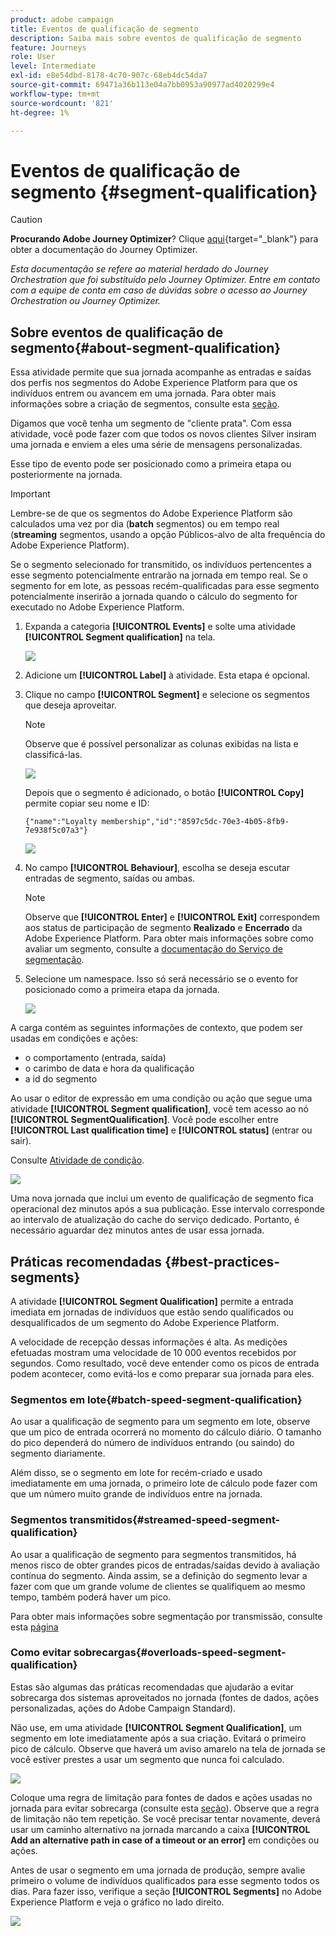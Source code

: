 ```yaml
---
product: adobe campaign
title: Eventos de qualificação de segmento
description: Saiba mais sobre eventos de qualificação de segmento
feature: Journeys
role: User
level: Intermediate
exl-id: e8e54dbd-8178-4c70-907c-68eb4dc54da7
source-git-commit: 69471a36b113e04a7bb0953a90977ad4020299e4
workflow-type: tm+mt
source-wordcount: '821'
ht-degree: 1%

---
```


# Eventos de qualificação de segmento {#segment-qualification}


>[!CAUTION]
>
>**Procurando Adobe Journey Optimizer**? Clique [aqui](https://experienceleague.adobe.com/pt-br/docs/journey-optimizer/using/ajo-home){target="_blank"} para obter a documentação do Journey Optimizer.
>
>
>_Esta documentação se refere ao material herdado do Journey Orchestration que foi substituído pelo Journey Optimizer. Entre em contato com a equipe de conta em caso de dúvidas sobre o acesso ao Journey Orchestration ou Journey Optimizer._



## Sobre eventos de qualificação de segmento{#about-segment-qualification}

Essa atividade permite que sua jornada acompanhe as entradas e saídas dos perfis nos segmentos do Adobe Experience Platform para que os indivíduos entrem ou avancem em uma jornada. Para obter mais informações sobre a criação de segmentos, consulte esta [seção](../segment/about-segments.md).

Digamos que você tenha um segmento de &quot;cliente prata&quot;. Com essa atividade, você pode fazer com que todos os novos clientes Silver insiram uma jornada e enviem a eles uma série de mensagens personalizadas.

Esse tipo de evento pode ser posicionado como a primeira etapa ou posteriormente na jornada.

>[!IMPORTANT]
>
>Lembre-se de que os segmentos do Adobe Experience Platform são calculados uma vez por dia (**batch** segmentos) ou em tempo real (**streaming** segmentos, usando a opção Públicos-alvo de alta frequência do Adobe Experience Platform).
>
>Se o segmento selecionado for transmitido, os indivíduos pertencentes a esse segmento potencialmente entrarão na jornada em tempo real. Se o segmento for em lote, as pessoas recém-qualificadas para esse segmento potencialmente inserirão a jornada quando o cálculo do segmento for executado no Adobe Experience Platform.


1. Expanda a categoria **[!UICONTROL Events]** e solte uma atividade **[!UICONTROL Segment qualification]** na tela.

   ![](../assets/segment5.png)

1. Adicione um **[!UICONTROL Label]** à atividade. Esta etapa é opcional.

1. Clique no campo **[!UICONTROL Segment]** e selecione os segmentos que deseja aproveitar.

   >[!NOTE]
   >
   >Observe que é possível personalizar as colunas exibidas na lista e classificá-las.

   ![](../assets/segment6.png)

   Depois que o segmento é adicionado, o botão **[!UICONTROL Copy]** permite copiar seu nome e ID:

   `{"name":"Loyalty membership","id":"8597c5dc-70e3-4b05-8fb9-7e938f5c07a3"}`

   ![](../assets/segment-copy.png)

1. No campo **[!UICONTROL Behaviour]**, escolha se deseja escutar entradas de segmento, saídas ou ambas.

   >[!NOTE]
   >
   >Observe que **[!UICONTROL Enter]** e **[!UICONTROL Exit]** correspondem aos status de participação de segmento **Realizado** e **Encerrado** da Adobe Experience Platform. Para obter mais informações sobre como avaliar um segmento, consulte a [documentação do Serviço de segmentação](https://experienceleague.adobe.com/docs/experience-platform/segmentation/tutorials/evaluate-a-segment.html?lang=pt-BR#interpret-segment-results).

1. Selecione um namespace. Isso só será necessário se o evento for posicionado como a primeira etapa da jornada.

   ![](../assets/segment7.png)

A carga contém as seguintes informações de contexto, que podem ser usadas em condições e ações:

* o comportamento (entrada, saída)
* o carimbo de data e hora da qualificação
* a id do segmento

Ao usar o editor de expressão em uma condição ou ação que segue uma atividade **[!UICONTROL Segment qualification]**, você tem acesso ao nó **[!UICONTROL SegmentQualification]**. Você pode escolher entre **[!UICONTROL Last qualification time]** e **[!UICONTROL status]** (entrar ou sair).

Consulte [Atividade de condição](../building-journeys/condition-activity.md#about_condition).

![](../assets/segment8.png)

Uma nova jornada que inclui um evento de qualificação de segmento fica operacional dez minutos após a sua publicação. Esse intervalo corresponde ao intervalo de atualização do cache do serviço dedicado. Portanto, é necessário aguardar dez minutos antes de usar essa jornada.

## Práticas recomendadas {#best-practices-segments}

A atividade **[!UICONTROL Segment Qualification]** permite a entrada imediata em jornadas de indivíduos que estão sendo qualificados ou desqualificados de um segmento do Adobe Experience Platform.

A velocidade de recepção dessas informações é alta. As medições efetuadas mostram uma velocidade de 10 000 eventos recebidos por segundos. Como resultado, você deve entender como os picos de entrada podem acontecer, como evitá-los e como preparar sua jornada para eles.

### Segmentos em lote{#batch-speed-segment-qualification}

Ao usar a qualificação de segmento para um segmento em lote, observe que um pico de entrada ocorrerá no momento do cálculo diário. O tamanho do pico dependerá do número de indivíduos entrando (ou saindo) do segmento diariamente.

Além disso, se o segmento em lote for recém-criado e usado imediatamente em uma jornada, o primeiro lote de cálculo pode fazer com que um número muito grande de indivíduos entre na jornada.

### Segmentos transmitidos{#streamed-speed-segment-qualification}

Ao usar a qualificação de segmento para segmentos transmitidos, há menos risco de obter grandes picos de entradas/saídas devido à avaliação contínua do segmento. Ainda assim, se a definição do segmento levar a fazer com que um grande volume de clientes se qualifiquem ao mesmo tempo, também poderá haver um pico.

Para obter mais informações sobre segmentação por transmissão, consulte esta [página](https://experienceleague.adobe.com/docs/experience-platform/segmentation/api/streaming-segmentation.html?lang=pt-BR#api)

### Como evitar sobrecargas{#overloads-speed-segment-qualification}

Estas são algumas das práticas recomendadas que ajudarão a evitar sobrecarga dos sistemas aproveitados no jornada (fontes de dados, ações personalizadas, ações do Adobe Campaign Standard).

Não use, em uma atividade **[!UICONTROL Segment Qualification]**, um segmento em lote imediatamente após a sua criação. Evitará o primeiro pico de cálculo. Observe que haverá um aviso amarelo na tela de jornada se você estiver prestes a usar um segmento que nunca foi calculado.

![](../assets/segment-error.png)

Coloque uma regra de limitação para fontes de dados e ações usadas no jornada para evitar sobrecarga (consulte esta [seção](../api/capping.md)). Observe que a regra de limitação não tem repetição. Se você precisar tentar novamente, deverá usar um caminho alternativo na jornada marcando a caixa **[!UICONTROL Add an alternative path in case of a timeout or an error]** em condições ou ações.

Antes de usar o segmento em uma jornada de produção, sempre avalie primeiro o volume de indivíduos qualificados para esse segmento todos os dias. Para fazer isso, verifique a seção **[!UICONTROL Segments]** no Adobe Experience Platform e veja o gráfico no lado direito.

![](../assets/segment-overload.png)
